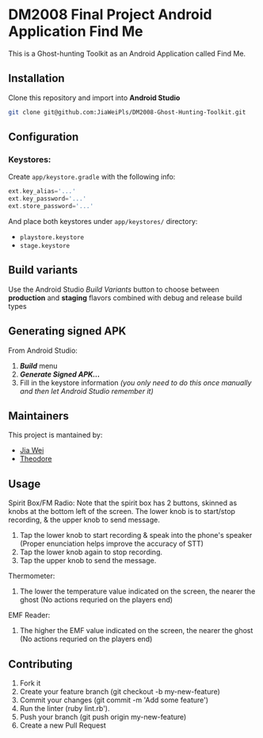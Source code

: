 # DM2008 Final Project Android Application Find Me

This is a Ghost-hunting Toolkit as an Android Application called Find Me.

## Installation
Clone this repository and import into **Android Studio**
```bash
git clone git@github.com:JiaWeiPls/DM2008-Ghost-Hunting-Toolkit.git
```

## Configuration
### Keystores:
Create `app/keystore.gradle` with the following info:
```gradle
ext.key_alias='...'
ext.key_password='...'
ext.store_password='...'
```
And place both keystores under `app/keystores/` directory:
- `playstore.keystore`
- `stage.keystore`


## Build variants
Use the Android Studio *Build Variants* button to choose between **production** and **staging** flavors combined with debug and release build types


## Generating signed APK
From Android Studio:
1. ***Build*** menu
2. ***Generate Signed APK...***
3. Fill in the keystore information *(you only need to do this once manually and then let Android Studio remember it)*

## Maintainers
This project is mantained by:
* [Jia Wei](http://github.com/JiaWeiPls)
* [Theodore](http://github.com/theOrderOfLoki)

## Usage
Spirit Box/FM Radio:
Note that the spirit box has 2 buttons, skinned as knobs at the bottom left of the screen.
The lower knob is to start/stop recording, & the upper knob to send message.
1. Tap the lower knob to start recording & speak into the phone's speaker (Proper enunciation helps improve the accuracy of STT)
2. Tap the lower knob again to stop recording.
3. Tap the upper knob to send the message.

Thermometer:
1. The lower the temperature value indicated on the screen, the nearer the ghost (No actions requried on the players end)

EMF Reader:
1. The higher the EMF value indicated on the screen, the nearer the ghost (No actions requried on the players end)

## Contributing

1. Fork it
2. Create your feature branch (git checkout -b my-new-feature)
3. Commit your changes (git commit -m 'Add some feature')
4. Run the linter (ruby lint.rb').
5. Push your branch (git push origin my-new-feature)
6. Create a new Pull Request
